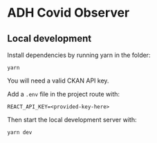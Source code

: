 # ADH Covid Observer

## Local development

Install dependencies by running yarn in the folder:

```
yarn
```
You will need a valid CKAN API key.

Add a `.env` file in the project route with:

```
REACT_API_KEY=<provided-key-here>
```

Then start the local development server with:
```
yarn dev
```
